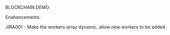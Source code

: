 BLOCKCHAIN DEMO

Enahancements:

JIRA001 - Make the workers array dynamic, allow new workers to be added
